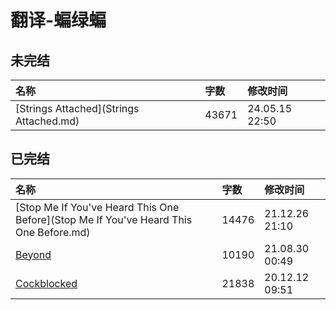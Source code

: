 # 翻译-蝙绿蝙

## 未完结

|名称|字数|修改时间|
|:-|:-|:-|
|[Strings Attached](Strings Attached.md)|43671|24.05.15 22:50|

## 已完结

|名称|字数|修改时间|
|:-|:-|:-|
|[Stop Me If You've Heard This One Before](Stop Me If You've Heard This One Before.md)|14476|21.12.26 21:10|
|[Beyond](Beyond.md)|10190|21.08.30 00:49|
|[Cockblocked](Cockblocked.md)|21838|20.12.12 09:51|
